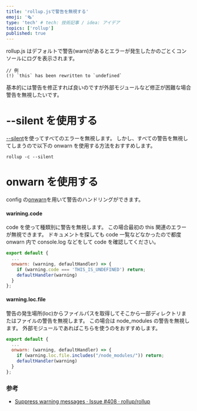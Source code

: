 ```yaml
---
title: 'rollup.jsで警告を無視する'
emoji: '🗞'
type: 'tech' # tech: 技術記事 / idea: アイデア
topics: ['rollup']
published: true
---
```


rollup.js はデフォルトで警告(warn)があるとエラーが発生したかのごとくコンソールにログを表示されます。

```
// 例
(!) `this` has been rewritten to `undefined`
```

基本的には警告を修正すれば良いのですが外部モジュールなど修正が困難な場合警告を無視したいです。

# --silent を使用する

[--silent](https://rollupjs.org/guide/en/#--silent)を使ってすべてのエラーを無視します。
しかし、すべての警告を無視してしまうので以下の onwarn を使用する方法をおすすめします。

```
rollup -c --silent
```

# onwarn を使用する

config の[onwarn](https://rollupjs.org/guide/en/#onwarn)を用いて警告のハンドリングができます。

#### warining.code

code を使って種類別に警告を無視します。
この場合最初の this 関連のエラーが無視できます。
ドキュメントを探しても code 一覧などなかったので都度 onwarn 内で console.log などをして code を確認してください。

```js:rollup.config.js
export default {
  ...
  onwarn: (warning, defaultHandler) => {
    if (warning.code === 'THIS_IS_UNDEFINED') return;
    defaultHandler(warning)
  }
};
```

#### warning.loc.file

警告の発生場所(loc)からファイルパスを取得してそこから一部ディレクトリまたはファイルの警告を無視します。
この場合は node_modules の警告を無視します。
外部モジュールであればこちらを使うのをおすすめします。

```js:rollup.config.js
export default {
  ...
  onwarn: (warning, defaultHandler) => {
    if (warning.loc.file.includes("/node_modules/")) return;
    defaultHandler(warning)
  }
};
```

### 参考

- [Suppress warning messages · Issue #408 · rollup/rollup](https://github.com/rollup/rollup/issues/408)

